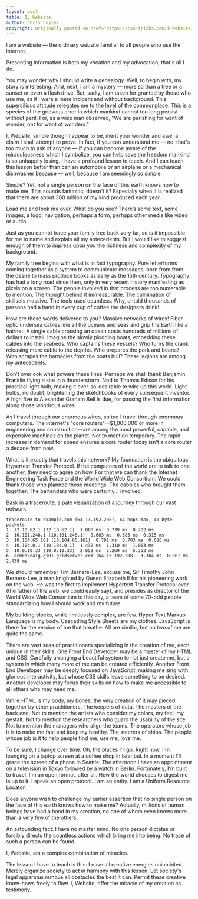 ```yaml
---
layout: post
title: I, Website
author: Chris Coyier
copyright: Originally posted <a href="https://css-tricks.com/i-website/" target="_blank">here</a>.
---
```

I am a website — the ordinary website familiar to all people who use the internet.

Presenting information is both my vocation and my advocation; that's all I do.

You may wonder why I should write a genealogy. Well, to begin with, my story is interesting. And, next, I am a mystery — more so than a tree or a sunset or even a flash drive. But, sadly, I am taken for granted by those who use me, as if I were a mere incident and without background. This supercilious attitude relegates me to the level of the commonplace. This is a species of the grievous error in which mankind cannot too long persist without peril. For, as a wise man observed, "We are perishing for want of wonder, not for want of wonders."

I, Website, simple though I appear to be, merit your wonder and awe, a claim I shall attempt to prove. In fact, if you can understand me — no, that's too much to ask of anyone — if you can become aware of the miraculousness which I symbolize, you can help save the freedom mankind is so unhappily losing. I have a profound lesson to teach. And I can teach this lesson better than can an automobile or an airplane or a mechanical dishwasher because — well, because I am seemingly so simple.

Simple? Yet, not a single person on the face of this earth knows how to make me. This sounds fantastic, doesn't it? Especially when it is realized that there are about 300 million of my kind produced each year.

Load me and look me over. What do you see? There’s some text, some images, a logo, navigation, perhaps a form, perhaps other media like video or audio.

Just as you cannot trace your family tree back very far, so is it impossible for me to name and explain all my antecedents. But I would like to suggest enough of them to impress upon you the richness and complexity of my background.

My family tree begins with what is in fact typography. Pure letterforms coming together as a system to communicate messages, born from from the desire to mass produce books as early as the 15th century. Typography has had a long road since then, only in very recent history manifesting as pixels on a screen. The people involved in that process are too numerable to mention. The thought behind it immeasurable. The culmination of skillsets massive. The tools used countless. Why, untold thousands of persons had a hand in every cup of coffee the designers drink!

How are these words delivered to you? Massive networks of wires! Fiber-optic undersea cables line all the oceans and seas and grip the Earth like a hairnet. A single cable crossing an ocean costs hundreds of millions of dollars to install. Imagine the slowly plodding boats, embedding these cables into the seabeds. Who captains these vessels? Who turns the crank releasing more cable to the depths. Who prepares the pork and beans? Who scrapes the barnacles from the boats hull? These legions are among my antecedents.

Don't overlook what powers these lines. Perhaps we shall thank Benjamin Franklin flying a kite in a thunderstorm. Nod to Thomas Edison for his practical light bulb, making it ever-so-desirable to wire up this world. Light bulbs, no doubt, brightening the sketchbooks of every subsequent inventor. A high five to Alexander Graham Bell is due, for passing the first information along those wondrous wires.

As I travel through our enormous wires, so too I travel through enormous computers. The internet's "core routers"—$1,000,000 or more in engineering and construction—are among the most powerful, capable, and expensive machines on the planet. Not to mention temporary. The rapid increase in demand for speed ensures a core router today isn't a core router a decade from now.

What is it exactly that travels this network? My foundation is the ubiquitous Hypertext Transfer Protocol. If the computers of the world are to talk to one another, they need to agree on how. For that we can thank the Internet Engineering Task Force and the World Wide Web Consortium. We could thank those who planned those meetings. The cabbies who brought them together. The bartenders who were certainly... involved.

Bask in a traceroute, a pale visualization of a journey through our vast network.

```
traceroute to example.com (64.13.192.208), 64 hops max, 40 byte packets
1  72.10.62.1 (72.10.62.1)  1.000 ms  0.739 ms  0.702 ms
2  10.101.248.1 (10.101.248.1)  0.683 ms  0.385 ms  0.315 ms
3  10.104.65.161 (10.104.65.161)  0.791 ms  0.703 ms  0.686 ms
4  10.104.0.1 (10.104.0.1)  1.430 ms  1.310 ms  1.063 ms
5  10.0.10.33 (10.0.10.33)  2.652 ms  2.260 ms  5.353 ms
6  acmkokeaig.gs01.gridserver.com (64.13.192.208)  3.384 ms  8.001 ms  2.439 ms
```
We should remember Tim Berners-Lee, excuse me, Sir Timothy John Berners-Lee, a man knighted by Queen Elizabeth II for his pioneering work on the web. He was the first to implement Hypertext Transfer Protocol ever (the father of the web, we could easily say), and presides as director of the World Wide Web Consortium to this day, a team of some 70-odd people standardizing how I should work and my future.

My building blocks, while limitlessly complex, are few. Hyper Text Markup Language is my body. Cascading Style Sheets are my clothes. JavaScript is there for the version of me that breathe. All are similar, but no two of me are quite the same.

There are vast seas of practitioners specializing in the creation of me, each unique in their skills. One Front End Developer may be a master of my HTML and CSS. Carefully arranging a beautiful system to not just create me, but a system in which many more of me can be created efficiently. Another Front End Developer may be deeply focused on JavaScript, making me sing with glorious interactivity, but whose CSS skills leave something to be desired. Another developer may focus their skills on how to make me accessible to all others who may need me.

While HTML is my body, my bones, the very creation of it may pieced together by other practitioners. The keepers of data. The masters of the back end. Not to mention the artists who consider my colors, my feel, my gestalt. Not to mention the researchers who guard the usability of the site. Not to mention the managers who align the teams. The operators whose job it is to make me fast and keep my healthy. The steerers of ships. The people whose job is it to help people find me, use me, love me.

To be sure, I change over time. Oh, the places I'll go. Right now, I'm lounging on a laptop screen at a coffee shop in Istanbul. In a moment I'll grace the screen of a phone in Seattle. The afternoon I have an appointment on a television in Tokyo followed by a watch in Berlin. Fortunately, I'm built to travel. I'm an open format, after all. How the world chooses to digest me is up to it. I speak an open protocol. I am an entity. I am a Uniform Resource Locator.

Does anyone wish to challenge my earlier assertion that no single person on the face of this earth knows how to make me? Actually, millions of human beings have had a hand in my creation, no one of whom even knows more than a very few of the others.

An astounding fact: I have no master mind. No one person dictates or forcibly directs the countless actions which bring me into being. No trace of such a person can be found.

I, Website, am a complex combination of miracles.

The lesson I have to teach is this: Leave all creative energies uninhibited. Merely organize society to act in harmony with this lesson. Let society's legal apparatus remove all obstacles the best it can. Permit these creative know-hows freely to flow. I, Website, offer the miracle of my creation as testimony.